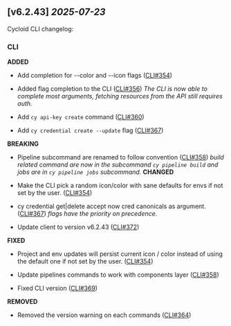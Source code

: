 ## [v6.2.43] _2025-07-23_

Cycloid CLI changelog:

### CLI
**ADDED**
- Add completion for --color and --icon flags ([CLI#354])

- Added flag completion to the CLI ([CLI#356])
*The CLI is now able to complete most arguments, fetching resources from the API still requires auth.*
- Add `cy api-key create` command ([CLI#360])

- Add `cy credential create --update` flag ([CLI#367])

**BREAKING**
- Pipeline subcommand are renamed to follow convention ([CLI#358])
*build related command are now in the subcommand `cy pipeline build` and jobs are in `cy pipeline jobs` subcommand.*
**CHANGED**
- Make the CLI pick a random icon/color with sane defaults for envs if not set by the user. ([CLI#354])

- cy credential get|delete accept now cred canonicals as argument. ([CLI#367])
*flags have the priority on precedence.*
- Update client to version v6.2.43 ([CLI#372])

**FIXED**
- Project and env updates will persist current icon / color instead of using the default one if not set by the user. ([CLI#354])

- Update pipelines commands to work with components layer ([CLI#358])

- Fixed CLI version ([CLI#369])

**REMOVED**
- Removed the version warning on each commands ([CLI#364])


[CLI#354]: https://github.com/cycloidio/cycloid-cli/pull/354
[CLI#356]: https://github.com/cycloidio/cycloid-cli/pull/356
[CLI#360]: https://github.com/cycloidio/cycloid-cli/pull/360
[CLI#367]: https://github.com/cycloidio/cycloid-cli/pull/367
[CLI#358]: https://github.com/cycloidio/cycloid-cli/pull/358
[CLI#372]: https://github.com/cycloidio/cycloid-cli/pull/372
[CLI#369]: https://github.com/cycloidio/cycloid-cli/pull/369
[CLI#364]: https://github.com/cycloidio/cycloid-cli/pull/364
